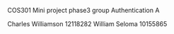COS301 Mini project phase3 group Authentication A

Charles Williamson 12118282
William Seloma     10155865
